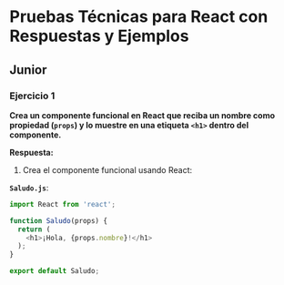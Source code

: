 # Pruebas Técnicas para React con Respuestas y Ejemplos

## Junior

### Ejercicio 1
**Crea un componente funcional en React que reciba un nombre como propiedad (`props`) y lo muestre en una etiqueta `<h1>` dentro del componente.**

**Respuesta:**

1. Crea el componente funcional usando React:

**`Saludo.js`**:
```javascript
import React from 'react';

function Saludo(props) {
  return (
    <h1>¡Hola, {props.nombre}!</h1>
  );
}

export default Saludo;
